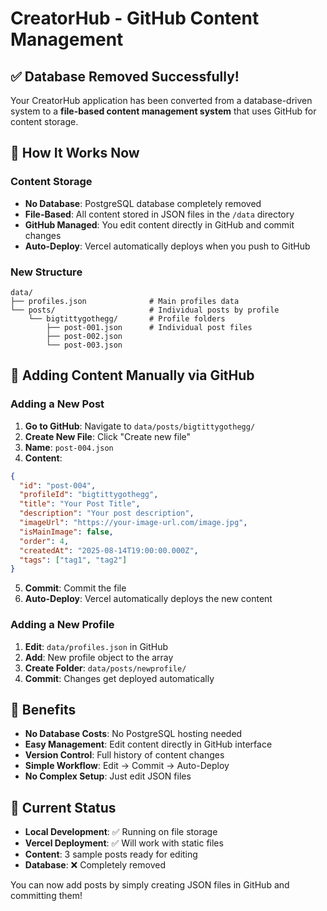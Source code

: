# CreatorHub - GitHub Content Management

## ✅ Database Removed Successfully!

Your CreatorHub application has been converted from a database-driven system to a **file-based content management system** that uses GitHub for content storage.

## 🔄 How It Works Now

### **Content Storage**
- **No Database**: PostgreSQL database completely removed
- **File-Based**: All content stored in JSON files in the `/data` directory
- **GitHub Managed**: You edit content directly in GitHub and commit changes
- **Auto-Deploy**: Vercel automatically deploys when you push to GitHub

### **New Structure**
```
data/
├── profiles.json              # Main profiles data
└── posts/                     # Individual posts by profile
    └── bigtittygothegg/       # Profile folders
        ├── post-001.json      # Individual post files
        ├── post-002.json
        └── post-003.json
```

## 📝 Adding Content Manually via GitHub

### **Adding a New Post**

1. **Go to GitHub**: Navigate to `data/posts/bigtittygothegg/`
2. **Create New File**: Click "Create new file"
3. **Name**: `post-004.json`
4. **Content**:
```json
{
  "id": "post-004",
  "profileId": "bigtittygothegg", 
  "title": "Your Post Title",
  "description": "Your post description",
  "imageUrl": "https://your-image-url.com/image.jpg",
  "isMainImage": false,
  "order": 4,
  "createdAt": "2025-08-14T19:00:00.000Z",
  "tags": ["tag1", "tag2"]
}
```
5. **Commit**: Commit the file
6. **Auto-Deploy**: Vercel automatically deploys the new content

### **Adding a New Profile**

1. **Edit**: `data/profiles.json` in GitHub
2. **Add**: New profile object to the array
3. **Create Folder**: `data/posts/newprofile/` 
4. **Commit**: Changes get deployed automatically

## 🚀 Benefits

- **No Database Costs**: No PostgreSQL hosting needed
- **Easy Management**: Edit content directly in GitHub interface
- **Version Control**: Full history of content changes
- **Simple Workflow**: Edit → Commit → Auto-Deploy
- **No Complex Setup**: Just edit JSON files

## 📱 Current Status

- **Local Development**: ✅ Running on file storage
- **Vercel Deployment**: ✅ Will work with static files
- **Content**: 3 sample posts ready for editing
- **Database**: ❌ Completely removed

You can now add posts by simply creating JSON files in GitHub and committing them!
